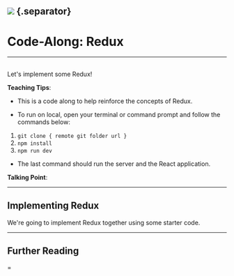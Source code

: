 ## ![](https://s3.amazonaws.com/python-ga/images/GA_Cog_Medium_White_RGB.png) {.separator}
<h1>Code-Along: Redux</h1>

---

##

Let's implement some Redux!

<aside class="notes">

**Teaching Tips**:

- This is a code along to help reinforce the concepts of Redux.

- To run on local, open your terminal or command prompt and follow the commands below:
1. `git clone { remote git folder url }`
2. `npm install`
3. `npm run dev`

- The last command should run the server and the React application.


**Talking Point**:


</aside>

-------

## Implementing Redux

We're going to implement Redux together using some starter code.

</aside>


---

## Further Reading

=
